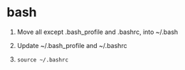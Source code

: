 # bash

1. Move all except .bash_profile and .bashrc, into ~/.bash

2. Update ~/.bash_profile and ~/.bashrc

3. `source ~/.bashrc`
